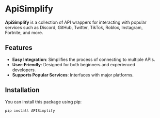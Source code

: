 # ApiSimplify

**ApiSimplify** is a collection of API wrappers for interacting with popular services such as Discord, GitHub, Twitter, TikTok, Roblox, Instagram, Fortnite, and more.

## Features

- **Easy Integration**: Simplifies the process of connecting to multiple APIs.
- **User-Friendly**: Designed for both beginners and experienced developers.
- **Supports Popular Services**: Interfaces with major platforms.

## Installation

You can install this package using pip:

```bash
pip install APISimplify
